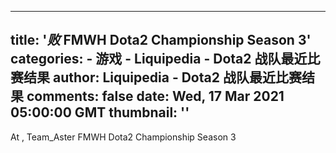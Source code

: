 
---
title: '_败_ FMWH Dota2 Championship Season 3'
categories: 
    - 游戏
    - Liquipedia - Dota2 战队最近比赛结果
author: Liquipedia - Dota2 战队最近比赛结果
comments: false
date: Wed, 17 Mar 2021 05:00:00 GMT
thumbnail: ''
---

<div>   
At ,  Team_Aster FMWH Dota2 Championship Season 3   
</div>
            